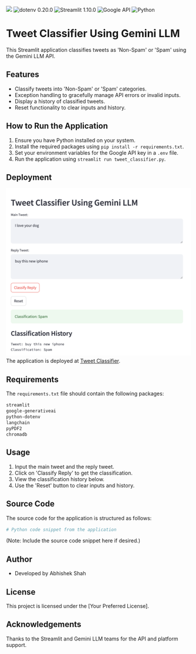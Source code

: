 ![](https://miro.medium.com/v2/resize:fit:1400/1*xlCyGCKz8Wxws7gP_XcjnQ.png)
![dotenv 0.20.0](https://img.shields.io/badge/dotenv-0.20.0-brightgreen?style=flat)
![Streamlit 1.10.0](https://img.shields.io/badge/Streamlit-1.10.0-blue?style=flat)
![Google API](https://img.shields.io/badge/Google_API-latest-yellow?style=flat)
![Python](https://img.shields.io/badge/Python-3.10-blue?style=flat&logo=python&logoColor=white)

# Tweet Classifier Using Gemini LLM
This Streamlit application classifies tweets as 'Non-Spam' or 'Spam' using the Gemini LLM API.

## Features

- Classify tweets into 'Non-Spam' or 'Spam' categories.
- Exception handling to gracefully manage API errors or invalid inputs.
- Display a history of classified tweets.
- Reset functionality to clear inputs and history.

## How to Run the Application

1. Ensure you have Python installed on your system.
2. Install the required packages using `pip install -r requirements.txt`.
3. Set your environment variables for the Google API key in a `.env` file.
4. Run the application using `streamlit run tweet_classifier.py`.

## Deployment
![image](https://github.com/abh2050/tweetclassifiy/blob/main/pic.png)
The application is deployed at [Tweet Classifier](https://tweetclassifiy.streamlit.app/).

## Requirements

The `requirements.txt` file should contain the following packages:

```
streamlit
google-generativeai
python-dotenv
langchain
pyPDF2
chromadb
```

## Usage

1. Input the main tweet and the reply tweet.
2. Click on 'Classify Reply' to get the classification.
3. View the classification history below.
4. Use the 'Reset' button to clear inputs and history.

## Source Code

The source code for the application is structured as follows:

```python
# Python code snippet from the application
```

(Note: Include the source code snippet here if desired.)

## Author

- Developed by Abhishek Shah

## License

This project is licensed under the [Your Preferred License].

## Acknowledgements

Thanks to the Streamlit and Gemini LLM teams for the API and platform support.

